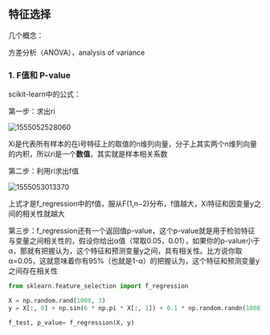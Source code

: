 ## 特征选择

几个概念：

方差分析（ANOVA），analysis of variance



### 1. F值和 P-value

scikit-learn中的公式：

第一步：求出ri

![1555052528060](C:\Users\MarioCode\AppData\Roaming\Typora\typora-user-images\1555052528060.png)

Xi是代表所有样本的在i号特征上的取值的n维列向量，分子上其实两个n维列向量的内积，所以ri是一个**数值**，其实就是样本相关系数

第二步：利用ri求出f值

![1555053013370](C:\Users\MarioCode\AppData\Roaming\Typora\typora-user-images\1555053209938.png)

上式才是f_regression中的f值，服从F(1,n−2)分布，f值越大，Xi特征和因变量y之间的相关性就越大

第三步：f_regression还有一个返回值p-value，这个p-value就是用于检验特征与变量之间相关性的，假设你给出α值（常取0.05，0.01），如果你的p-value小于α，那就有把握认为，这个特征和预测变量y之间，具有相关性。比方说你取α=0.05，这就意味着你有95%（也就是1-α）的把握认为，这个特征和预测变量y之间存在相关性

```python
from sklearn.feature_selection import f_regression

X = np.random.rand(1000, 3)
y = X[:, 0] + np.sin(6 * np.pi * X[:, 1]) + 0.1 * np.random.randn(1000)

f_test, p_value= f_regression(X, y)

```










